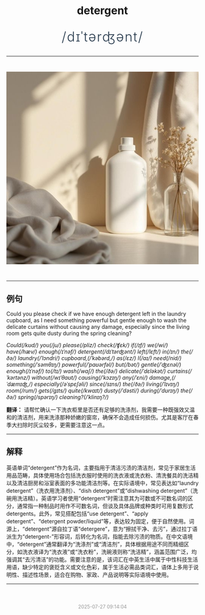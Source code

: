 <div align="center">

# detergent

<div style="margin: 30px 0;">
<h1 style="font-size: 2.5em; font-weight: 300; letter-spacing: 2px; margin: 0; color: #2c3e50;">
/dɪˈtərʤənt/
</h1>
</div>

</div>

---

<div align="center" style="margin: 40px 0;">

![detergent](images/detergent.png)

</div>

---

## 例句

Could you please check if we have enough detergent left in the laundry cupboard, as I need something powerful but gentle enough to wash the delicate curtains without causing any damage, especially since the living room gets quite dusty during the spring cleaning?

*Could(/kʊd/) you(/ju/) please(/pliz/) check(/ʧɛk/) if(/ɪf/) we(/wi/) have(/hæv/) enough(/ɪˈnəf/) detergent(/dɪˈtərʤənt/) left(/lɛft/) in(/ɪn/) the(/ðə/) laundry(/ˈlɔndri/) cupboard,(/ˈkəbərd,/) as(/ɛz/) I(/aɪ/) need(/nid/) something(/ˈsəmθɪŋ/) powerful(/ˈpaʊərfəl/) but(/bət/) gentle(/ˈʤɛnəl/) enough(/ɪˈnəf/) to(/tɪ/) wash(/wɑʃ/) the(/ðə/) delicate(/ˈdɛləkət/) curtains(/ˈkərtənz/) without(/wɪˈθaʊt/) causing(/ˈkɔzɪŋ/) any(/ˈɛni/) damage,(/ˈdæmɪʤ,/) especially(/əˈspɛʃəli/) since(/sɪns/) the(/ðə/) living(/ˈlɪvɪŋ/) room(/rum/) gets(/gɪts/) quite(/kwaɪt/) dusty(/ˈdəsti/) during(/ˈdʊrɪŋ/) the(/ðə/) spring(/spərɪŋ/) cleaning?(/ˈklinɪŋ?/)*

**翻译：** 请帮忙确认一下洗衣柜里是否还有足够的洗涤剂，我需要一种既强效又温和的清洁剂，用来洗涤那种娇嫩的窗帘，确保不会造成任何损伤。尤其是客厅在春季大扫除时灰尘较多，更需要注意这一点。

---

## 解释

英语单词“detergent”作为名词，主要指用于清洁污渍的清洁剂，常见于家居生活用品范畴，具体使用场合包括洗衣服时使用的洗衣液或洗衣粉、清洗餐具的洗洁精以及清洁厨房和浴室表面的多功能清洁剂等。在实际语境中，常见表达如“laundry detergent”（洗衣用洗涤剂）、“dish detergent”或“dishwashing detergent”（洗碗用洗洁精）。英语学习者使用“detergent”时需注意其为可数或不可数名词的区分，通常指一种制品时用作不可数名词，但谈及具体品牌或种类时可用复数形式detergents。此外，常见搭配包括“use detergent”、“apply detergent”、“detergent powder/liquid”等，表达较为固定，便于自然使用。词源上，“detergent”源自拉丁语“detergere”，意为“擦拭干净、去污”，通过拉丁语派生为“detergent-”形容词，后转化为名词，指能去除污渍的物质。在中文语境中，“detergent”通常翻译为“洗涤剂”或“清洁剂”，具体根据用途不同而精细区分，如洗衣液译为“洗衣液”或“洗衣粉”，洗碗液则称“洗洁精”，涵盖范围广泛，均强调其“去污清洁”的功能。需要注意的是，该词汇在中英生活中属于中性科技生活用语，缺少特定的褒贬含义或文化色彩，属于生活必需品类词汇，语体上多用于说明性、描述性场景，适合在购物、家政、产品说明等实际语境中使用。


---

<div align="center" style="margin-top: 50px;">
<small style="color: #999; font-size: 0.9em;">2025-07-27 09:14:04</small>
</div>
